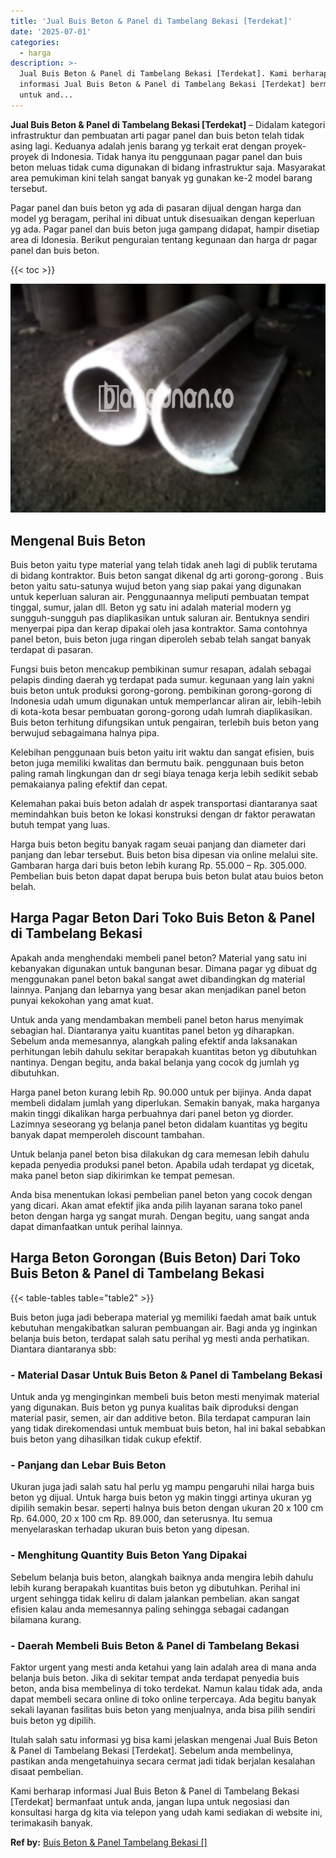 ```yaml
---
title: 'Jual Buis Beton & Panel di Tambelang Bekasi [Terdekat]'
date: '2025-07-01'
categories:
  - harga
description: >-
  Jual Buis Beton & Panel di Tambelang Bekasi [Terdekat]. Kami berharap
  informasi Jual Buis Beton & Panel di Tambelang Bekasi [Terdekat] bermanfaat
  untuk and...
---
```


**Jual Buis Beton & Panel di Tambelang Bekasi \[Terdekat\]** – Didalam kategori infrastruktur dan pembuatan arti pagar panel dan buis beton telah tidak asing lagi. Keduanya adalah jenis barang yg terkait erat dengan proyek-proyek di Indonesia. Tidak hanya itu penggunaan pagar panel dan buis beton meluas tidak cuma digunakan di bidang infrastruktur saja. Masyarakat area pemukiman kini telah sangat banyak yg gunakan ke-2 model barang tersebut.

Pagar panel dan buis beton yg ada di pasaran dijual dengan harga dan model yg beragam, perihal ini dibuat untuk disesuaikan dengan keperluan yg ada. Pagar panel dan buis beton juga gampang didapat, hampir disetiap area di Idonesia. Berikut penguraian tentang kegunaan dan harga dr pagar panel dan buis beton.

{{< toc >}}

![Jual Buis Beton & Panel di Tambelang Bekasi [Terdekat]](/images/jual-panel-buis-beton-murah-33.png)

## Mengenal Buis Beton

Buis beton yaitu type material yang telah tidak aneh lagi di publik terutama di bidang kontraktor. Buis beton sangat dikenal dg arti gorong-gorong . Buis beton yaitu satu-satunya wujud beton yang siap pakai yang digunakan untuk keperluan saluran air. Penggunaannya meliputi pembuatan tempat tinggal, sumur, jalan dll. Beton yg satu ini adalah material modern yg sungguh-sungguh pas diaplikasikan untuk saluran air. Bentuknya sendiri menyerpai pipa dan kerap dipakai oleh jasa kontraktor. Sama contohnya panel beton, buis beton juga ringan diperoleh sebab telah sangat banyak terdapat di pasaran.

Fungsi buis beton mencakup pembikinan sumur resapan, adalah sebagai pelapis dinding daerah yg terdapat pada sumur. kegunaan yang lain yakni buis beton untuk produksi gorong-gorong. pembikinan gorong-gorong di Indonesia udah umum digunakan untuk memperlancar aliran air, lebih-lebih di kota-kota besar pembuatan gorong-gorong udah lumrah diaplikasikan. Buis beton terhitung difungsikan untuk pengairan, terlebih buis beton yang berwujud sebagaimana halnya pipa.

Kelebihan penggunaan buis beton yaitu irit waktu dan sangat efisien, buis beton juga memiliki kwalitas dan bermutu baik. penggunaan buis beton paling ramah lingkungan dan dr segi biaya tenaga kerja lebih sedikit sebab pemakaianya paling efektif dan cepat.

Kelemahan pakai buis beton adalah dr aspek transportasi diantaranya saat memindahkan buis beton ke lokasi konstruksi dengan dr faktor perawatan butuh tempat yang luas.

Harga buis beton begitu banyak ragam seuai panjang dan diameter dari panjang dan lebar tersebut. Buis beton bisa dipesan via online melalui site. Gambaran harga dari buis beton lebih kurang Rp. 55.000 – Rp. 305.000. Pembelian buis beton dapat dapat berupa buis beton bulat atau buios beton belah.

## Harga Pagar Beton Dari Toko Buis Beton & Panel di Tambelang Bekasi

Apakah anda menghendaki membeli panel beton? Material yang satu ini kebanyakan digunakan untuk bangunan besar. Dimana pagar yg dibuat dg menggunakan panel beton bakal sangat awet dibandingkan dg material lainnya. Panjang dan lebarnya yang besar akan menjadikan panel beton punyai kekokohan yang amat kuat.

Untuk anda yang mendambakan membeli panel beton harus menyimak sebagian hal. Diantaranya yaitu kuantitas panel beton yg diharapkan. Sebelum anda memesannya, alangkah paling efektif anda laksanakan perhitungan lebih dahulu sekitar berapakah kuantitas beton yg dibutuhkan nantinya. Dengan begitu, anda bakal belanja yang cocok dg jumlah yg dibutuhkan.

Harga panel beton kurang lebih Rp. 90.000 untuk per bijinya. Anda dapat membeli didalam jumlah yang diperlukan. Semakin banyak, maka harganya makin tinggi dikalikan harga perbuahnya dari panel beton yg diorder. Lazimnya seseorang yg belanja panel beton didalam kuantitas yg begitu banyak dapat memperoleh discount tambahan.

Untuk belanja panel beton bisa dilakukan dg cara memesan lebih dahulu kepada penyedia produksi panel beton. Apabila udah terdapat yg dicetak, maka panel beton siap dikirimkan ke tempat pemesan.

Anda bisa menentukan lokasi pembelian panel beton yang cocok dengan yang dicari. Akan amat efektif jika anda pilih layanan sarana toko panel beton dengan harga yg sangat murah. Dengan begitu, uang sangat anda dapat dimanfaatkan untuk perihal lainnya.

## Harga Beton Gorongan (Buis Beton) Dari Toko Buis Beton & Panel di Tambelang Bekasi

{{< table-tables table="table2" >}}

Buis beton juga jadi beberapa material yg memiliki faedah amat baik untuk kebutuhan mengakibatkan saluran pembuangan air. Bagi anda yg inginkan belanja buis beton, terdapat salah satu perihal yg mesti anda perhatikan. Diantara diantaranya sbb:

### \- Material Dasar Untuk Buis Beton & Panel di Tambelang Bekasi

Untuk anda yg menginginkan membeli buis beton mesti menyimak material yang digunakan. Buis beton yg punya kualitas baik diproduksi dengan material pasir, semen, air dan additive beton. Bila terdapat campuran lain yang tidak direkomendasi untuk membuat buis beton, hal ini bakal sebabkan buis beton yang dihasilkan tidak cukup efektif.

### \- Panjang dan Lebar Buis Beton

Ukuran juga jadi salah satu hal perlu yg mampu pengaruhi nilai harga buis beton yg dijual. Untuk harga buis beton yg makin tinggi artinya ukuran yg dipilih semakin besar. seperti halnya buis beton dengan ukuran 20 x 100 cm Rp. 64.000, 20 x 100 cm Rp. 89.000, dan seterusnya. Itu semua menyelaraskan terhadap ukuran buis beton yang dipesan.

### \- Menghitung Quantity Buis Beton Yang Dipakai

Sebelum belanja buis beton, alangkah baiknya anda mengira lebih dahulu lebih kurang berapakah kuantitas buis beton yg dibutuhkan. Perihal ini urgent sehingga tidak keliru di dalam jalankan pembelian. akan sangat efisien kalau anda memesannya paling sehingga sebagai cadangan bilamana kurang.

### \- Daerah Membeli Buis Beton & Panel di Tambelang Bekasi

Faktor urgent yang mesti anda ketahui yang lain adalah area di mana anda belanja buis beton. Jika di sekitar tempat anda terdapat penyedia buis beton, anda bisa membelinya di toko terdekat. Namun kalau tidak ada, anda dapat membeli secara online di toko online terpercaya. Ada begitu banyak sekali layanan fasilitas buis beton yang menjualnya, anda bisa pilih sendiri buis beton yg dipilih.

Itulah salah satu informasi yg bisa kami jelaskan mengenai Jual Buis Beton & Panel di Tambelang Bekasi \[Terdekat\]. Sebelum anda membelinya, pastikan anda mengetahuinya secara cermat jadi tidak berjalan kesalahan disaat pembelian.

Kami berharap informasi Jual Buis Beton & Panel di Tambelang Bekasi \[Terdekat\] bermanfaat untuk anda, jangan lupa untuk negosiasi dan konsultasi harga dg kita via telepon yang udah kami sediakan di website ini, terimakasih banyak.

**Ref by:** [Buis Beton & Panel Tambelang Bekasi []](https://id.wikipedia.org/wiki/Buis)

